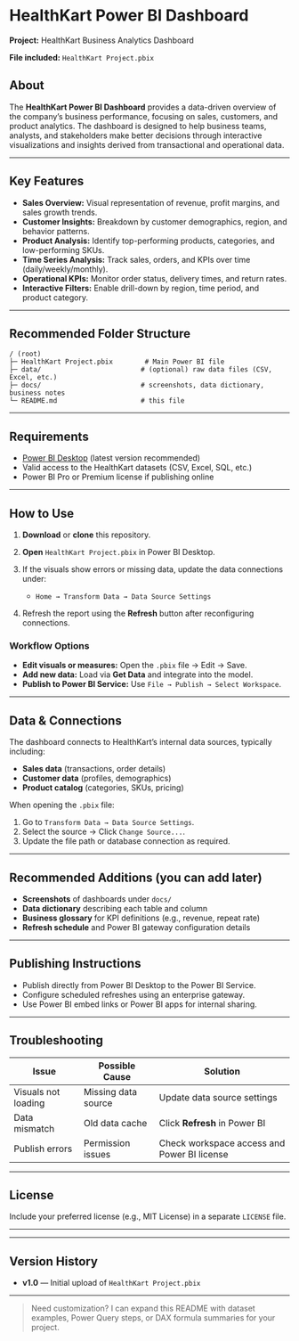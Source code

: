 # HealthKart Power BI Dashboard

**Project:** HealthKart Business Analytics Dashboard

**File included:** `HealthKart Project.pbix`

## About

The **HealthKart Power BI Dashboard** provides a data-driven overview of the company’s business performance, focusing on sales, customers, and product analytics. The dashboard is designed to help business teams, analysts, and stakeholders make better decisions through interactive visualizations and insights derived from transactional and operational data.


---

## Key Features

* **Sales Overview:** Visual representation of revenue, profit margins, and sales growth trends.
* **Customer Insights:** Breakdown by customer demographics, region, and behavior patterns.
* **Product Analysis:** Identify top-performing products, categories, and low-performing SKUs.
* **Time Series Analysis:** Track sales, orders, and KPIs over time (daily/weekly/monthly).
* **Operational KPIs:** Monitor order status, delivery times, and return rates.
* **Interactive Filters:** Enable drill-down by region, time period, and product category.

---

## Recommended Folder Structure

```
/ (root)
├─ HealthKart Project.pbix        # Main Power BI file
├─ data/                         # (optional) raw data files (CSV, Excel, etc.)
├─ docs/                         # screenshots, data dictionary, business notes
└─ README.md                     # this file
```

---

## Requirements

* [Power BI Desktop](https://powerbi.microsoft.com/) (latest version recommended)
* Valid access to the HealthKart datasets (CSV, Excel, SQL, etc.)
* Power BI Pro or Premium license if publishing online

---

## How to Use

1. **Download** or **clone** this repository.
2. **Open** `HealthKart Project.pbix` in Power BI Desktop.
3. If the visuals show errors or missing data, update the data connections under:

   * `Home → Transform Data → Data Source Settings`
4. Refresh the report using the **Refresh** button after reconfiguring connections.

### Workflow Options

* **Edit visuals or measures:** Open the `.pbix` file → Edit → Save.
* **Add new data:** Load via **Get Data** and integrate into the model.
* **Publish to Power BI Service:** Use `File → Publish → Select Workspace`.

---

## Data & Connections

The dashboard connects to HealthKart’s internal data sources, typically including:

* **Sales data** (transactions, order details)
* **Customer data** (profiles, demographics)
* **Product catalog** (categories, SKUs, pricing)

When opening the `.pbix` file:

1. Go to `Transform Data → Data Source Settings`.
2. Select the source → Click `Change Source...`.
3. Update the file path or database connection as required.


---

## Recommended Additions (you can add later)

* **Screenshots** of dashboards under `docs/`
* **Data dictionary** describing each table and column
* **Business glossary** for KPI definitions (e.g., revenue, repeat rate)
* **Refresh schedule** and Power BI gateway configuration details

---

## Publishing Instructions

* Publish directly from Power BI Desktop to the Power BI Service.
* Configure scheduled refreshes using an enterprise gateway.
* Use Power BI embed links or Power BI apps for internal sharing.

---

## Troubleshooting

| Issue               | Possible Cause      | Solution                                    |
| ------------------- | ------------------- | ------------------------------------------- |
| Visuals not loading | Missing data source | Update data source settings                 |
| Data mismatch       | Old data cache      | Click **Refresh** in Power BI               |
| Publish errors      | Permission issues   | Check workspace access and Power BI license |

---

## License

Include your preferred license (e.g., MIT License) in a separate `LICENSE` file.

---



---

## Version History

* **v1.0** — Initial upload of `HealthKart Project.pbix`

---

> Need customization? I can expand this README with dataset examples, Power Query steps, or DAX formula summaries for your project.
